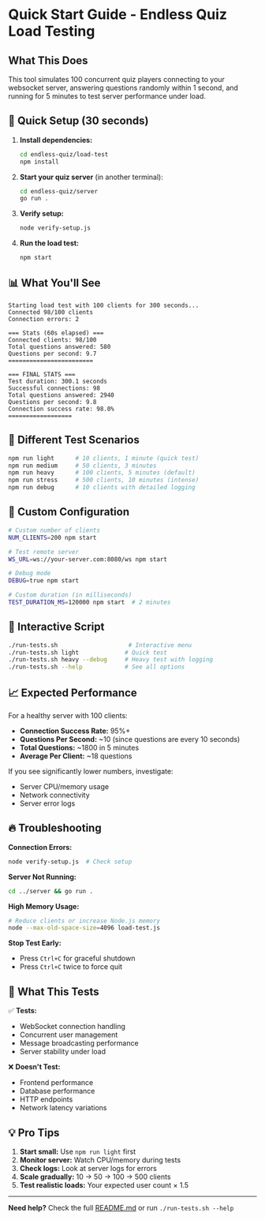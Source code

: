 # Quick Start Guide - Endless Quiz Load Testing

## What This Does

This tool simulates 100 concurrent quiz players connecting to your websocket server, answering questions randomly within 1 second, and running for 5 minutes to test server performance under load.

## 🚀 Quick Setup (30 seconds)

1. **Install dependencies:**
   ```bash
   cd endless-quiz/load-test
   npm install
   ```

2. **Start your quiz server** (in another terminal):
   ```bash
   cd endless-quiz/server
   go run .
   ```

3. **Verify setup:**
   ```bash
   node verify-setup.js
   ```

4. **Run the load test:**
   ```bash
   npm start
   ```

## 📊 What You'll See

```
Starting load test with 100 clients for 300 seconds...
Connected 98/100 clients
Connection errors: 2

=== Stats (60s elapsed) ===
Connected clients: 98/100
Total questions answered: 580
Questions per second: 9.7
========================

=== FINAL STATS ===
Test duration: 300.1 seconds
Successful connections: 98
Total questions answered: 2940
Questions per second: 9.8
Connection success rate: 98.0%
==================
```

## 🎯 Different Test Scenarios

```bash
npm run light      # 10 clients, 1 minute (quick test)
npm run medium     # 50 clients, 3 minutes  
npm run heavy      # 100 clients, 5 minutes (default)
npm run stress     # 500 clients, 10 minutes (intense)
npm run debug      # 10 clients with detailed logging
```

## 🔧 Custom Configuration

```bash
# Custom number of clients
NUM_CLIENTS=200 npm start

# Test remote server
WS_URL=ws://your-server.com:8080/ws npm start

# Debug mode
DEBUG=true npm start

# Custom duration (in milliseconds)
TEST_DURATION_MS=120000 npm start  # 2 minutes
```

## 🎪 Interactive Script

```bash
./run-tests.sh                    # Interactive menu
./run-tests.sh light             # Quick test
./run-tests.sh heavy --debug     # Heavy test with logging
./run-tests.sh --help            # See all options
```

## 📈 Expected Performance

For a healthy server with 100 clients:
- **Connection Success Rate:** 95%+ 
- **Questions Per Second:** ~10 (since questions are every 10 seconds)
- **Total Questions:** ~1800 in 5 minutes
- **Average Per Client:** ~18 questions

If you see significantly lower numbers, investigate:
- Server CPU/memory usage
- Network connectivity
- Server error logs

## 🔥 Troubleshooting

**Connection Errors:**
```bash
node verify-setup.js  # Check setup
```

**Server Not Running:**
```bash
cd ../server && go run .
```

**High Memory Usage:**
```bash
# Reduce clients or increase Node.js memory
node --max-old-space-size=4096 load-test.js
```

**Stop Test Early:**
- Press `Ctrl+C` for graceful shutdown
- Press `Ctrl+C` twice to force quit

## 🎯 What This Tests

✅ **Tests:**
- WebSocket connection handling
- Concurrent user management  
- Message broadcasting performance
- Server stability under load

❌ **Doesn't Test:**
- Frontend performance
- Database performance
- HTTP endpoints
- Network latency variations

## 💡 Pro Tips

1. **Start small:** Use `npm run light` first
2. **Monitor server:** Watch CPU/memory during tests
3. **Check logs:** Look at server logs for errors
4. **Scale gradually:** 10 → 50 → 100 → 500 clients
5. **Test realistic loads:** Your expected user count × 1.5

---

**Need help?** Check the full [README.md](./README.md) or run `./run-tests.sh --help`
